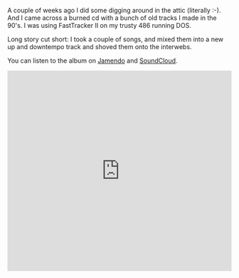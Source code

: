 <!--
title: Exhumed but not dead
categories: music
-->
A couple of weeks ago I did some digging around in the attic (literally :-). And
I came across a burned cd with a bunch of old tracks I made in the 90's. I was
using FastTracker II on my trusty 486 running DOS. 

Long story cut short: I took a couple of songs, and mixed them
into a new up and downtempo track and shoved them onto the interwebs.

You can listen to the album on
[Jamendo](https://www.jamendo.com/album/168049/exhumed-but-not-dead) and
[SoundCloud](https://soundcloud.com/alternative-cosmetics/sets/exhumed-but-not-dead).

<iframe width="100%" height="450" scrolling="no" frameborder="no"
src="https://w.soundcloud.com/player/?url=https%3A//api.soundcloud.com/playlists/319422816&amp;auto_play=false&amp;hide_related=false&amp;show_comments=true&amp;show_user=true&amp;show_reposts=false&amp;visual=true"></iframe>
